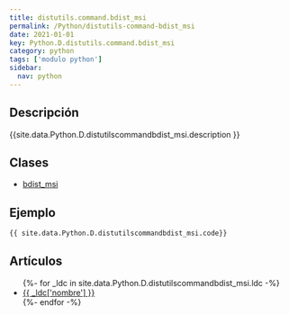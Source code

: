 ```yaml
---
title: distutils.command.bdist_msi
permalink: /Python/distutils-command-bdist_msi
date: 2021-01-01
key: Python.D.distutils.command.bdist_msi
category: python
tags: ['modulo python']
sidebar: 
  nav: python
---
```


## Descripción
{{site.data.Python.D.distutilscommandbdist_msi.description }}

## Clases
* [bdist_msi](/Python/distutils-command-bdist_msi/bdist_msi/)

## Ejemplo
~~~python
{{ site.data.Python.D.distutilscommandbdist_msi.code}}
~~~

## Artículos
<ul>
{%- for _ldc in site.data.Python.D.distutilscommandbdist_msi.ldc -%}
   <li>
       <a href="{{_ldc['url'] }}">{{ _ldc['nombre'] }}</a>
   </li>
{%- endfor -%}
</ul>
